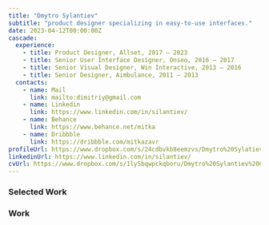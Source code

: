 ```yaml
---
title: "Dmytro Sylantiev"
subtitle: "product designer specializing in easy-to-use interfaces."
date: 2023-04-12T00:00:00Z
cascade:
  experience:
    - title: Product Designer, Allset, 2017 — 2023
    - title: Senior User Interface Designer, Onseo, 2016 — 2017
    - title: Senior Visual Designer, Win Interactive, 2013 — 2016
    - title: Senior Designer, Aimbulance, 2011 — 2013
  contacts:
    - name: Mail
      link: mailto:dimitriy@gmail.com
    - name: Linkedin
      link: https://www.linkedin.com/in/silantiev/
    - name: Behance
      link: https://www.behance.net/mitka
    - name: Dribbble
      link: https://dribbble.com/mitkazavr
profileUrl: https://www.dropbox.com/s/24cdbvkb8eemzvs/Dmytro%20Sylatiev%20Profile%202023.pdf?dl=0
linkedinUrl: https://www.linkedin.com/in/silantiev/
cvUrl: https://www.dropbox.com/s/1ly5bqwpckqboru/Dmytro%20Sylantiev%20CV%202023.pdf?dl=0
---
```


### Selected Work

<!-- Add work content here -->

### Work
<!-- Add archive content here -->
